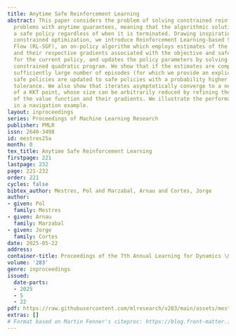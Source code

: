 ```yaml
---
title: Anytime Safe Reinforcement Learning
abstract: This paper considers the problem of solving constrained reinforcement learning
  problems with anytime guarantees, meaning that the algorithmic solution returns
  a safe policy regardless of when it is terminated. Drawing inspiration from anytime
  constrained optimization, we introduce Reinforcement Learning-based Safe Gradient
  Flow (RL-SGF), an on-policy algorithm which employs estimates of the value functions
  and their respective gradients associated with the objective and safety constraints
  for the current policy, and updates the policy parameters by solving a convex quadratically
  constrained quadratic program. We show that if the estimates are computed with a
  sufficiently large number of episodes (for which we provide an explicit bound),
  safe policies are updated to safe policies with a probability higher than a prescribed
  tolerance. We also show that iterates asymptotically converge to a neighborhood
  of a KKT point, whose size can be arbitrarily reduced by refining the estimates
  of the value function and their gradients. We illustrate the performance of RL-SGF
  in a navigation example.
layout: inproceedings
series: Proceedings of Machine Learning Research
publisher: PMLR
issn: 2640-3498
id: mestres25a
month: 0
tex_title: Anytime Safe Reinforcement Learning
firstpage: 221
lastpage: 232
page: 221-232
order: 221
cycles: false
bibtex_author: Mestres, Pol and Marzabal, Arnau and Cortes, Jorge
author:
- given: Pol
  family: Mestres
- given: Arnau
  family: Marzabal
- given: Jorge
  family: Cortes
date: 2025-05-22
address:
container-title: Proceedings of the 7th Annual Learning for Dynamics \& Control Conference
volume: '283'
genre: inproceedings
issued:
  date-parts:
  - 2025
  - 5
  - 22
pdf: https://raw.githubusercontent.com/mlresearch/v283/main/assets/mestres25a/mestres25a.pdf
extras: []
# Format based on Martin Fenner's citeproc: https://blog.front-matter.io/posts/citeproc-yaml-for-bibliographies/
---
```

